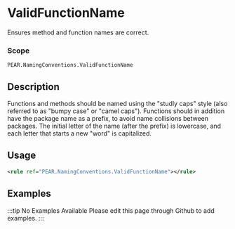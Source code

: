 # ValidFunctionName

Ensures method and function names are correct.

### Scope

`PEAR.NamingConventions.ValidFunctionName`

## Description

Functions and methods should be named using the "studly caps" style (also referred to as "bumpy case" or "camel caps"). Functions should in addition have the package name as a prefix, to avoid name collisions between packages. The initial letter of the name (after the prefix) is lowercase, and each letter that starts a new "word" is capitalized.

## Usage

```xml
<rule ref="PEAR.NamingConventions.ValidFunctionName"></rule>
```

## Examples

:::tip No Examples Available
Please edit this page through Github to add examples.
:::